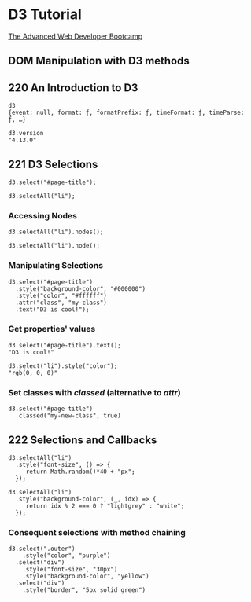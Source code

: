 # D3 Tutorial
[The Advanced Web Developer Bootcamp](https://www.udemy.com/the-advanced-web-developer-bootcamp/)

## DOM Manipulation with D3 methods


## 220 An Introduction to D3

```
d3
{event: null, format: ƒ, formatPrefix: ƒ, timeFormat: ƒ, timeParse: ƒ, …}
```
```
d3.version
"4.13.0"
```


## 221 D3 Selections


```
d3.select("#page-title");
```
```
d3.selectAll("li");
```     

### Accessing Nodes

```
d3.selectAll("li").nodes();
```
```
d3.selectAll("li").node();
```

### Manipulating Selections

```
d3.select("#page-title")
  .style("background-color", "#000000")
  .style("color", "#ffffff")
  .attr("class", "my-class")
  .text("D3 is cool!");
```

### Get properties' values

```
d3.select("#page-title").text();
"D3 is cool!"
```
```
d3.select("li").style("color");
"rgb(0, 0, 0)"
```

### Set classes with *classed* (alternative to *attr*)

```
d3.select("#page-title")
  .classed("my-new-class", true)
```

## 222 Selections and Callbacks

```
d3.selectAll("li")
  .style("font-size", () => {
     return Math.random()*40 + "px";
  });
```

```
d3.selectAll("li")
  .style("background-color", (_, idx) => {
     return idx % 2 === 0 ? "lightgrey" : "white";
  });
```

### Consequent selections with method chaining

```
d3.select(".outer")
    .style("color", "purple")
  .select("div")
    .style("font-size", "30px")
    .style("background-color", "yellow")
  .select("div")
    .style("border", "5px solid green")
```
